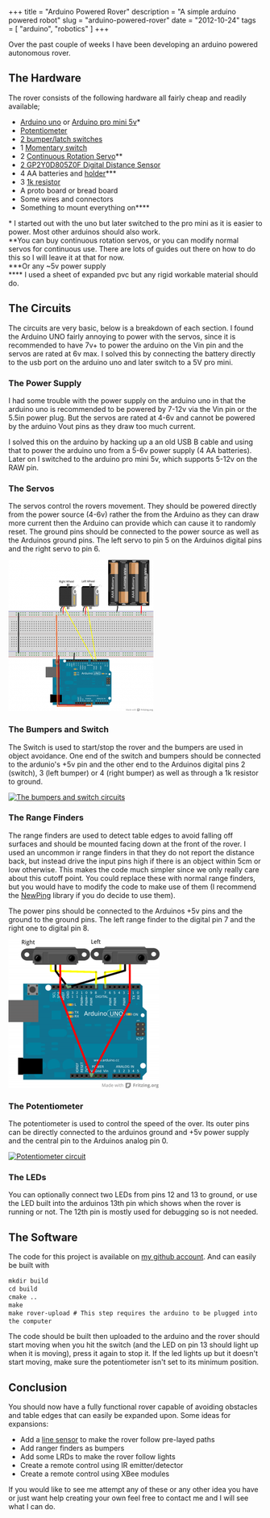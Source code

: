 +++
title = "Arduino Powered Rover"
description = "A simple arduino powered robot"
slug = "arduino-powered-rover"
date = "2012-10-24"
tags = [ "arduino", "robotics" ]
+++

Over the past couple of weeks I have been developing an arduino powered
autonomous rover.

## The Hardware

The rover consists of the following hardware all fairly cheap and readily
available;

* [Arduino uno](http://proto-pic.co.uk/arduino-uno/) or [Arduino pro mini 5v](https://proto-pic.co.uk/arduino-pro-mini-328-5v-16mhz-new/)&#42;
* [Potentiometer](http://proto-pic.co.uk/trimpot-10k-with-knob/)
* [2 bumper/latch switches](http://proto-pic.co.uk/omron-snap-action-switch/)
* 1 [Momentary switch](http://proto-pic.co.uk/momentary-push-button-switch-12mm-square/)
* 2 [Continuous Rotation Servo](http://www.hobbytronics.co.uk/springrc-sm-s4303r?keyword=servo)&#42;&#42;
* [2 GP2Y0D805Z0F Digital Distance Sensor](http://www.hobbytronics.co.uk/sensors/sensors-proximity/sharp-distance-sensor-5cm)
* 4 AA batteries and [holder](https://proto-pic.co.uk/battery-holder-4xaa-square/)&#42;&#42;&#42;
* 3 [1k resistor](https://proto-pic.co.uk/0-25w-carbon-film-resistor-pack-of-20/)
* A proto board or bread board
* Some wires and connectors
* Something to mount everything on&#42;&#42;&#42;&#42;

&#42; I started out with the uno but later switched to the pro mini as it is easier to power. Most other arduinos should also work.  
&#42;&#42;You can buy continuous rotation servos, or you can modify normal servos for continuous use. There are lots of guides out there on how to do this so I will leave it at that for now.  
&#42;&#42;&#42;Or any ~5v power supply  
&#42;&#42;&#42;&#42; I used a sheet of expanded pvc but any rigid workable material should do.

## The Circuits

The circuits are very basic, below is a breakdown of each section. I found the
Arduino UNO fairly annoying to power with the servos, since it is recommended to
have 7v+ to power the arduino on the Vin pin and the servos are rated at 6v max.
I solved this by connecting the battery directly to the usb port on the arduino
uno and later switch to a 5V pro mini.

### The Power Supply

I had some trouble with the power supply on the arduino uno in that the arduino
uno is recommended to be powered by 7-12v via the Vin pin or the 5.5in power
plug. But the servos are rated at 4-6v and cannot be powered by the arduino Vout
pins as they draw too much current.

I solved this on the arduino by hacking up a an old USB B cable and using that
to power the arduino uno from a 5-6v power supply (4 AA batteries). Later on I
switched to the arduino pro mini 5v, which supports 5-12v on the RAW pin.

### The Servos

The servos control the rovers movement. They should be powered directly from the
power source (4-6v) rather the from the Arduino as they can draw more current
then the Arduino can provide which can cause it to randomly reset. The ground
pins should be connected to the power source as well as the Arduinos ground
pins. The left servo to pin 5 on the Arduinos digital pins and the right servo
to pin 6.

[![Rover Servo layout](/images/arduino-powered-rover/Rover-servos-288x300.png
"Rover Servos")](/images/arduino-powered-rover/Rover-servos.png)

### The Bumpers and Switch

The Switch is used to start/stop the rover and the bumpers are used in object
avoidance. One end of the switch and bumpers should be connected to the
ardunio's +5v pin and the other end to the Arduinos digital pins 2 (switch), 3
(left bumper) or 4 (right bumper) as well as through a 1k resistor to ground.

[![The bumpers and switch
circuits](/images/arduino-powered-rover/Rover-bumpers-198x300.png
"Rover-Bumpers")](/images/arduino-powered-rover/Rover-bumpers.png)

### The Range Finders

The range finders are used to detect table edges to avoid falling off surfaces
and should be mounted facing down at the front of the rover. I used an uncommon
ir range finders in that they do not report the distance back, but instead drive
the input pins high if there is an object within 5cm or low otherwise. This
makes the code much simpler since we only really care about this cutoff point.
You could replace these with normal range finders, but you would have to modify
the code to make use of them (I recommend the
[NewPing](http://code.google.com/p/arduino-new-ping/) library if you do decide
to use them).

The power pins should be connected to the Arduinos +5v pins and the ground to
the ground pins. The left range finder to the digital pin 7 and the right one to
digital pin 8.

[![Range finders](/images/arduino-powered-rover/Rover-Range-300x295.png
"Rover-Range")](/images/arduino-powered-rover/Rover-Range.png)

### The Potentiometer

The potentiometer is used to control the speed of the over. Its outer pins can
be directly connected to the arduinos ground and +5v power supply and the
central pin to the Arduinos analog pin 0.

[![Potentiometer
circuit](/images/arduino-powered-rover/Rover-Potentiometer-296x300.png
"Rover-Potentiometer")](/images/arduino-powered-rover/Rover-Potentiometer.png)

### The LEDs

You can optionally connect two LEDs from pins 12 and 13 to ground, or use the
LED built into the arduinos 13th pin which shows when the rover is running or
not. The 12th pin is mostly used for debugging so is not needed.

## The Software

The code for this project is available on [my github
account](https://github.com/mdaffin/ArduinoRover). And can easily be built with

```shell
mkdir build
cd build
cmake ..
make
make rover-upload # This step requires the arduino to be plugged into the computer
```

The code should be built then uploaded to the arduino and the rover should start
moving when you hit the switch (and the LED on pin 13 should light up when it is
moving), press it again to stop it. If the led lights up but it doesn't start
moving, make sure the potentiometer isn't set to its minimum position.

## Conclusion

You should now have a fully functional rover capable of avoiding obstacles and
table edges that can easily be expanded upon. Some ideas for expansions:

* Add a [line sensor](http://proto-pic.co.uk/qre1113-line-sensor-breakout-digital/) to make the rover follow pre-layed paths
* Add ranger finders as bumpers
* Add some LRDs to make the rover follow lights
* Create a remote control using IR emitter/detector
* Create a remote control using XBee modules

If you would like to see me attempt any of these or any other idea you have or
just want help creating your own feel free to contact me and I will see what I
can do.
